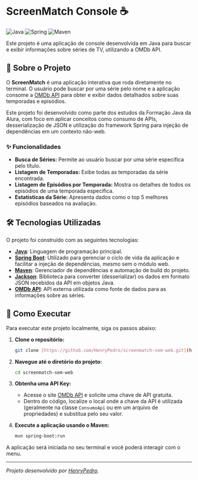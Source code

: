 # ScreenMatch Console ☕

![Java](https://img.shields.io/badge/java-%23ED8B00.svg?style=for-the-badge&logo=openjdk&logoColor=white)
![Spring](https://img.shields.io/badge/spring-%236DB33F.svg?style=for-the-badge&logo=spring&logoColor=white)
![Maven](https://img.shields.io/badge/Maven-C71A36?style=for-the-badge&logo=apache-maven&logoColor=white)

Este projeto é uma aplicação de console desenvolvida em Java para buscar e exibir informações sobre séries de TV, utilizando a OMDb API.

## 🚀 Sobre o Projeto

O **ScreenMatch** é uma aplicação interativa que roda diretamente no terminal. O usuário pode buscar por uma série pelo nome e a aplicação consome a [OMDb API](https://www.omdbapi.com/) para obter e exibir dados detalhados sobre suas temporadas e episódios.

Este projeto foi desenvolvido como parte dos estudos da Formação Java da Alura, com foco em aplicar conceitos como consumo de APIs, desserialização de JSON e utilização do framework Spring para injeção de dependências em um contexto não-web.

### ✨ Funcionalidades

- **Busca de Séries:** Permite ao usuário buscar por uma série específica pelo título.
- **Listagem de Temporadas:** Exibe todas as temporadas da série encontrada.
- **Listagem de Episódios por Temporada:** Mostra os detalhes de todos os episódios de uma temporada específica.
- **Estatísticas da Série:** Apresenta dados como o top 5 melhores episódios baseados na avaliação.

## 🛠️ Tecnologias Utilizadas

O projeto foi construído com as seguintes tecnologias:

- **[Java](https://www.java.com/)**: Linguagem de programação principal.
- **[Spring Boot](https://spring.io/projects/spring-boot)**: Utilizado para gerenciar o ciclo de vida da aplicação e facilitar a injeção de dependências, mesmo sem o módulo web.
- **[Maven](https://maven.apache.org/)**: Gerenciador de dependências e automação de build do projeto.
- **[Jackson](https://github.com/FasterXML/jackson)**: Biblioteca para converter (desserializar) os dados em formato JSON recebidos da API em objetos Java.
- **[OMDb API](https://www.omdbapi.com/)**: API externa utilizada como fonte de dados para as informações sobre as séries.

## 🔧 Como Executar

Para executar este projeto localmente, siga os passos abaixo:

1. **Clone o repositório:**
   ```bash
   git clone [https://github.com/HenryPedro/screenmatch-sem-web.git](https://github.com/HenryPedro/screenmatch-sem-web.git)
   ```

2. **Navegue até o diretório do projeto:**
   ```bash
   cd screenmatch-sem-web
   ```
   
3. **Obtenha uma API Key:**
   - Acesse o site [OMDb API](https://www.omdbapi.com/apikey.aspx) e solicite uma chave de API gratuita.
   - Dentro do código, localize o local onde a chave da API é utilizada (geralmente na classe `ConsumoApi` ou em um arquivo de propriedades) e substitua pelo seu valor.

4. **Execute a aplicação usando o Maven:**
   ```bash
   mvn spring-boot:run
   ```
   
A aplicação será iniciada no seu terminal e você poderá interagir com o menu.

---
*Projeto desenvolvido por [HenryPedro](https://github.com/HenryPedro).*
